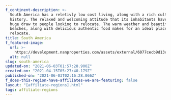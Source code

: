 ```yaml
---
f_continent-description: >-
  South America has a reletivly low cost living, along with a rich cultural
  history. The relaxed and welcoming attitude that its inhabitants have is a
  huge draw to people looking to relocate. The warm weather and beautiful sunny
  beaches, along with delicious authentic food makes for an ideal place to
  relocate.
title: South America
f_featured-image:
  url: >-
    https://development.nanproperties.com/assets/external/6077cecb9d13c273ae2558d8_602f64ec479aacontent_global-properties-south-america.jpeg
  alt: null
slug: south-america
updated-on: "2021-06-03T01:57:28.900Z"
created-on: "2021-04-15T05:27:40.179Z"
published-on: "2021-06-03T02:16:28.066Z"
f_does-this-region-have-affiliates-we-are-featuring: false
layout: "[affiliate-regions].html"
tags: affiliate-regions
---
```

